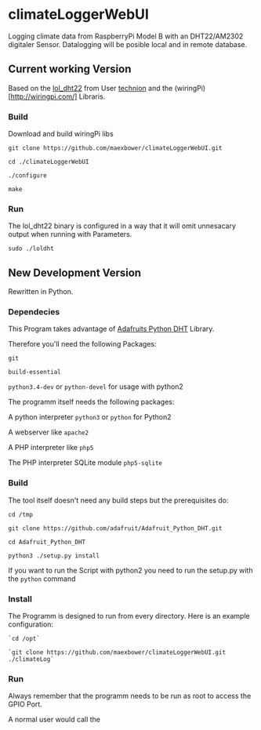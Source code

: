 # climateLoggerWebUI
Logging climate data from RaspberryPi Model B with an DHT22/AM2302 digitaler Sensor. Datalogging will be posible local and in remote database. 

## Current working Version
Based on the [lol_dht22](https://github.com/technion/lol_dht22) from User [technion](https://github.com/technion) and the (wiringPi)[http://wiringpi.com/] Libraris. 

### Build
Download and build wiringPi libs

 `git clone https://github.com/maexbower/climateLoggerWebUI.git`
 
 `cd ./climateLoggerWebUI`
 
 `./configure`
 
 `make`
 
### Run
The lol_dht22 binary is configured in a way that it will omit unnesacary output when running with Parameters.

`sudo ./loldht`

## New Development Version
Rewritten in Python.

### Dependecies
This Program takes advantage of [Adafruits Python DHT](https://github.com/adafruit/Adafruit_Python_DHT) Library.

Therefore you'll need the following Packages:

 `git`

 `build-essential` 
 
 `python3.4-dev` or `python-devel` for usage with python2
 
The programm itself needs the following packages:

 A python interpreter `python3` or `python` for Python2

 A webserver like `apache2`
 
 A PHP interpreter like `php5`
 
 The PHP interpreter SQLite module `php5-sqlite`
 
### Build
The tool itself doesn't need any build steps but the prerequisites do:

 `cd /tmp`
 
 `git clone https://github.com/adafruit/Adafruit_Python_DHT.git`
 
 `cd Adafruit_Python_DHT`
 
 `python3 ./setup.py install`
 
If you want to run the Script with python2 you need to run the setup.py with the `python` command

### Install
The Programm is designed to run from every directory.
Here is an example configuration:

    `cd /opt`
    
    `git clone https://github.com/maexbower/climateLoggerWebUI.git ./climateLog`
    
    

### Run
Always remember that the programm needs to be run as root to access the GPIO Port.

A normal user would call the
